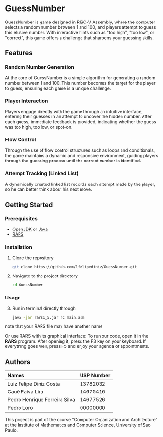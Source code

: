 # GuessNumber

GuessNumber is  game designed in RISC-V Assembly, where the computer selects a random number between 1 and 100, and players attempt to guess this elusive number. With interactive hints such as "too high", "too low", or "correct", this game offers a challenge that sharpens your guessing skills.

## Features

### Random Number Generation
At the core of GuessNumber is a simple algorithm for generating a random number between 1 and 100. This number becomes the target for the player to guess, ensuring each game is a unique challenge.

### Player Interaction
Players engage directly with the game through an intuitive interface, entering their guesses in an attempt to uncover the hidden number. After each guess, immediate feedback is provided, indicating whether the guess was too high, too low, or spot-on.

### Flow Control
Through the use of flow control structures such as loops and conditionals, the game maintains a dynamic and responsive environment, guiding players through the guessing process until the correct number is identified.

### Attempt Tracking (Linked List)
A dynamically created linked list records each attempt made by the player, so he can better think about his next move.

## Getting Started

### Prerequisites

- [OpenJDK](https://openjdk.org/) or [Java](https://www.oracle.com/br/java/technologies/downloads/)
- [RARS](https://edisciplinas.usp.br/pluginfile.php/8159542/mod_folder/content/0/rars1_5.jar?forcedownload=1)


### Installation

1. Clone the repository

    ```bash
    git clone https://github.com/lfelipediniz/GuessNumber.git
    ```

2. Navigate to the project directory

    ```bash
    cd GuessNumber
    ```

### Usage

3. Run in terminal directly through
   
    ```bash
    java -jar rars1_5.jar nc main.asm
    ```
note that your RARS file may have another name

Or use RARS with its graphical interface: To run our code, open it in the **RARS** program. After opening it, press the F3 key on your keyboard. If everything goes well, press F5 and enjoy your agenda of appointments.

## Authors

| Names                          | USP Number |
| :----------------------------- | ---------- |
| Luiz Felipe Diniz Costa        | 13782032   |
| Cauê Paiva Lira                | 14675416   |
| Pedro Henrique Ferreira Silva  | 14677526   |
| Pedro Loro                     | 00000000   |

This project is part of the course "Computer Organization and Architecture" at the Institute of Mathematics and Computer Science, University of Sao Paulo.